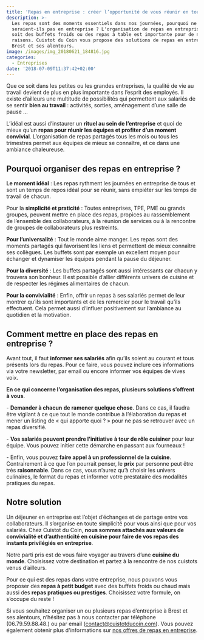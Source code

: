 ```yaml
---
title: 'Repas en entreprise : créer l’opportunité de vous réunir en toute simplicité !'
description: >-
  Les repas sont des moments essentiels dans nos journées, pourquoi ne le
  seraient-ils pas en entreprise ? L'organisation de repas en entreprise que ce
  soit des buffets froids ou des repas à table est importante pour de nombreuses
  raisons. Cuistot du Coin vous propose des solutions de repas en entreprise à
  Brest et ses alentours.
image: /images/img_20180621_184816.jpg
categories:
  - Entreprises
date: '2018-07-09T11:37:42+02:00'
---
```

Que ce soit dans les petites ou les grandes entreprises, la qualité de vie au travail devient de plus en plus importante dans l’esprit des employés. Il existe d’ailleurs une multitude de possibilités qui permettent aux salariés de se sentir **bien au travail** : activités, sorties, aménagement d’une salle de pause …

L’idéal est aussi d’instaurer un **rituel au sein de l’entreprise** et quoi de mieux qu’un **repas pour réunir les équipes et profiter d’un moment convivial**. L’organisation de repas partagés tous les mois ou tous les trimestres permet aux équipes de mieux se connaître, et ce dans une ambiance chaleureuse.

 

## Pourquoi organiser des repas en entreprise ?

**Le moment idéal** : Les repas rythment les journées en entreprise de tous et sont un temps de repos idéal pour se réunir, sans empiéter sur les temps de travail de chacun.

Pour la **simplicité et praticité** : Toutes entreprises, TPE, PME ou grands groupes, peuvent mettre en place des repas, propices au rassemblement de l’ensemble des collaborateurs, à la réunion de services ou à la rencontre de groupes de collaborateurs plus restreints.

**Pour l’universalité** : Tout le monde aime manger. Les repas sont des moments partagés qui favorisent les liens et permettent de mieux connaître ses collègues. Les buffets sont par exemple un excellent moyen pour échanger et dynamiser les équipes pendant la pause du déjeuner.

**Pour la diversité** : Les buffets partagés sont aussi intéressants car chacun y trouvera son bonheur. Il est possible d’allier différents univers de cuisine et de respecter les régimes alimentaires de chacun.

**Pour la convivialité** : Enfin, offrir un repas à ses salariés permet de leur montrer qu’ils sont importants et de les remercier pour le travail qu’ils effectuent. Cela permet aussi d’influer positivement sur l’ambiance au quotidien et la motivation.

 

## Comment mettre en place des repas en entreprise ?

Avant tout, il faut **informer ses salariés** afin qu’ils soient au courant et tous présents lors du repas. Pour ce faire, vous pouvez inclure ces informations via votre newsletter, par email ou encore informer vos équipes de vives voix.

**En ce qui concerne l’organisation des repas, plusieurs solutions s’offrent à vous**.

\- **Demander à chacun** **de ramener quelque chose**. Dans ce cas, il faudra être vigilant à ce que tout le monde contribue à l’élaboration du repas et mener un listing de « qui apporte quoi ? » pour ne pas se retrouver avec un repas diversifié.

\- **Vos salariés peuvent prendre l’initiative** **à tour de rôle cuisiner** pour leur équipe. Vous pouvez initier cette démarche en passant aux fourneaux !

\- Enfin, vous pouvez **faire appel à un professionnel de la cuisine**. Contrairement à ce que l’on pourrait penser, le **prix** par personne peut être très **raisonnable**. Dans ce cas, vous n’aurez qu’à choisir les univers culinaires, le format du repas et informer votre prestataire des modalités pratiques du repas.

 

## Notre solution

Un déjeuner en entreprise est l’objet d’échanges et de partage entre vos collaborateurs. Il s’organise en toute simplicité pour vous ainsi que pour vos salariés. Chez Cuistot du Coin, **nous sommes attachés aux valeurs de convivialité et d’authenticité en cuisine pour faire de vos repas des instants privilégiés en entreprise**.

Notre parti pris est de vous faire voyager au travers d’une **cuisine du monde**. Choisissez votre destination et partez à la rencontre de nos cuistots venus d’ailleurs.

Pour ce qui est des repas dans votre entreprise, nous pouvons vous proposer des **repas à petit budget** avec des buffets froids ou chaud mais aussi des **repas pratiques ou prestiges**. Choisissez votre formule, on s’occupe du reste !



Si vous souhaitez organiser un ou plusieurs repas d’entreprise à Brest et ses alentours, n’hésitez pas à nous contacter par téléphone (06.79.59.88.48.) ou par email (contact@cuistotducoin.com). Vous pouvez également obtenir plus d'informations sur [nos offres de repas en entreprise](https://www.cuistotducoin.com/business).
